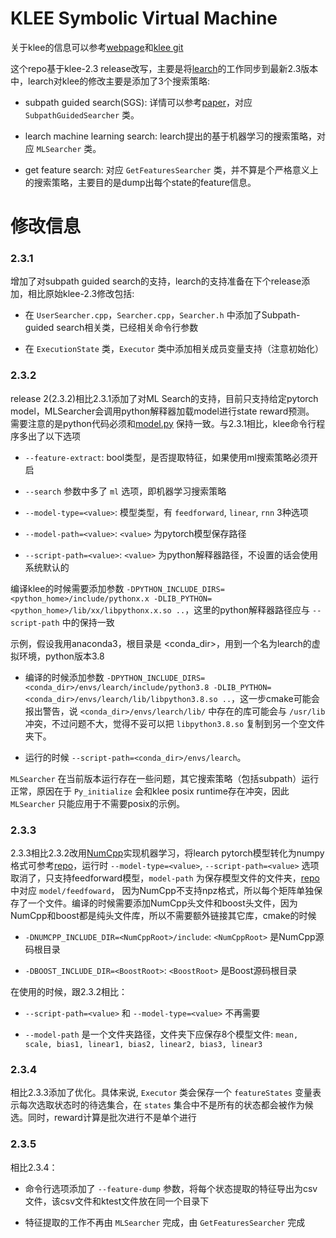 KLEE Symbolic Virtual Machine
=============================

关于klee的信息可以参考[webpage](http://klee.github.io/)和[klee git](https://github.com/klee/klee)

这个repo基于klee-2.3 release改写，主要是将[learch](https://github.com/eth-sri/learch)的工作同步到最新2.3版本中，learch对klee的修改主要是添加了3个搜索策略:

- subpath guided search(SGS): 详情可以参考[paper](https://www.cs.ucdavis.edu/~su/publications/oopsla13-pgse.pdf)，对应 `SubpathGuidedSearcher` 类。

- learch machine learning search: learch提出的基于机器学习的搜索策略，对应 `MLSearcher` 类。

- get feature search: 对应 `GetFeaturesSearcher` 类，并不算是个严格意义上的搜索策略，主要目的是dump出每个state的feature信息。


# 修改信息

### 2.3.1

增加了对subpath guided search的支持，learch的支持准备在下个release添加，相比原始klee-2.3修改包括:

- 在 `UserSearcher.cpp`，`Searcher.cpp`，`Searcher.h` 中添加了Subpath-guided search相关类，已经相关命令行参数

- 在 `ExecutionState` 类，`Executor` 类中添加相关成员变量支持（注意初始化）

### 2.3.2

release 2(2.3.2)相比2.3.1添加了对ML Search的支持，目前只支持给定pytorch model，MLSearcher会调用python解释器加载model进行state reward预测。
需要注意的是python代码必须和[model.py](https://github.com/eth-sri/learch/blob/master/learch/model.py) 保持一致。与2.3.1相比，klee命令行程序多出了以下选项

- `--feature-extract`: bool类型，是否提取特征，如果使用ml搜索策略必须开启

- `--search` 参数中多了 `ml` 选项，即机器学习搜索策略

- `--model-type=<value>`: 模型类型，有 `feedforward`, `linear`, `rnn` 3种选项

- `--model-path=<value>`: `<value>` 为pytorch模型保存路径

- `--script-path=<value>`: `<value>` 为python解释器路径，不设置的话会使用系统默认的

编译klee的时候需要添加参数 `-DPYTHON_INCLUDE_DIRS=<python_home>/include/pythonx.x -DLIB_PYTHON=<python_home>/lib/xx/libpythonx.x.so ..`，这里的python解释器路径应与 `--script-path` 中的保持一致

示例，假设我用anaconda3，根目录是 <conda_dir>，用到一个名为learch的虚拟环境，python版本3.8

- 编译的时候添加参数 `-DPYTHON_INCLUDE_DIRS=<conda_dir>/envs/learch/include/python3.8 -DLIB_PYTHON=<conda_dir>/envs/learch/lib/libpython3.8.so ..`，这一步cmake可能会报出警告，说 `<conda_dir>/envs/learch/lib/` 中存在的库可能会与 `/usr/lib` 冲突，不过问题不大，觉得不妥可以把 `libpython3.8.so` 复制到另一个空文件夹下。

- 运行的时候 `--script-path=<conda_dir>/envs/learch`。

`MLSearcher` 在当前版本运行存在一些问题，其它搜索策略（包括subpath）运行正常，原因在于 `Py_initialize` 会和klee posix runtime存在冲突，因此 `MLSearcher` 只能应用于不需要posix的示例。

### 2.3.3

2.3.3相比2.3.2改用[NumCpp](https://github.com/dpilger26/NumCpp/)实现机器学习，将learch pytorch模型转化为numpy格式可参考[repo](https://github.com/for-just-we/numpyLearch)，运行时 `--model-type=<value>`, `--script-path=<value>` 选项取消了，只支持feedforward模型，`model-path` 为保存模型文件的文件夹，[repo](https://github.com/for-just-we/numpyLearch)中对应 `model/feedfoward`， 因为NumCpp不支持npz格式，所以每个矩阵单独保存了一个文件。编译的时候需要添加NumCpp头文件和boost头文件，因为NumCpp和boost都是纯头文件库，所以不需要额外链接其它库，cmake的时候

- `-DNUMCPP_INCLUDE_DIR=<NumCppRoot>/include`: `<NumCppRoot>` 是NumCpp源码根目录

- `-DBOOST_INCLUDE_DIR=<BoostRoot>`: `<BoostRoot>` 是Boost源码根目录

在使用的时候，跟2.3.2相比：

- `--script-path=<value>` 和 `--model-type=<value>` 不再需要

- `--model-path` 是一个文件夹路径，文件夹下应保存8个模型文件: `mean, scale, bias1, linear1, bias2, linear2, bias3, linear3`

### 2.3.4

相比2.3.3添加了优化。具体来说, `Executor` 类会保存一个 `featureStates` 变量表示每次选取状态时的待选集合，在 `states` 集合中不是所有的状态都会被作为候选。同时，reward计算是批次进行不是单个进行

### 2.3.5

相比2.3.4：

- 命令行选项添加了 `--feature-dump` 参数，将每个状态提取的特征导出为csv文件，该csv文件和ktest文件放在同一个目录下

- 特征提取的工作不再由 `MLSearcher` 完成，由 `GetFeaturesSearcher` 完成
